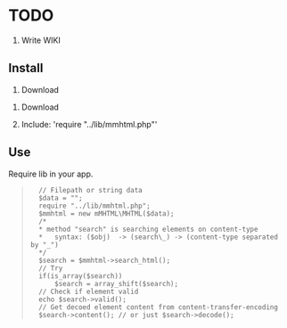 # TODO
1. Write WIKI

## Install
1. Download

 1) Download
 
 2) Include: 'require "../lib/mmhtml.php"'

## Use

Require lib in your app. 

>		
>		// Filepath or string data
>		$data = "";
>		require "../lib/mmhtml.php";
>		$mmhtml = new mMHTML\MHTML($data);
>		/*
>		* method "search" is searching elements on content-type
>		*	syntax: ($obj)  -> (search\_) -> (content-type separated by "_")
>		*/
>		$search = $mmhtml->search_html();
>		// Try
>		if(is_array($search))
>			$search = array_shift($search);
>		// Check if element valid
>		echo $search->valid();
>		// Get decoed element content from content-transfer-encoding
>		$search->content(); // or just $search->decode();
